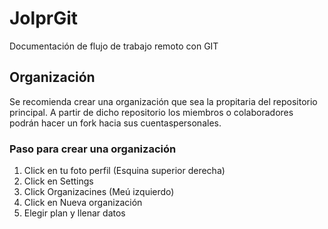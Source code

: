 # JolprGit
Documentación de flujo de trabajo remoto con GIT

## Organización

Se recomienda crear una organización que sea la propitaria del repositorio principal. A partir de dicho repositorio los miembros o colaboradores podrán hacer un fork hacia sus cuentaspersonales.

### Paso para crear una organización

1. Click en tu foto perfil (Esquina superior derecha)
2. Click en Settings
3. Click Organizacines (Meú izquierdo)
4. Click en Nueva organización
5. Elegir plan y llenar datos